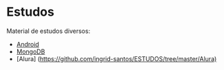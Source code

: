# Estudos

Material de estudos diversos:

- [Android](https://github.com/ingrid-santos/ESTUDOS/tree/master/Android)
- [MongoDB](https://github.com/ingrid-santos/ESTUDOS/tree/master/MongoDB)
- [Alura] (<https://github.com/ingrid-santos/ESTUDOS/tree/master/Alura)>
